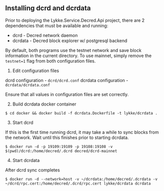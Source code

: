 Installing dcrd and dcrdata
--

Prior to deploying the Lykke.Service.Decred.Api project, there are 2 dependencies that must be available and running:

* dcrd - Decred network daemon
* dcrdata - Decred block explorer w/ postgresql backend

By default, both programs use the testnet network and save block information in the current directory.
To use mainnet, simply remove the `testnet=1` flag from both configuration files.

1. Edit configuration files

dcrd configuration - `dcrd/dcrd.conf`
dcrdata configuration - `dcrdata/dcrdata.conf`

Ensure that all values in configuration files are set correctly.

2. Build dcrdata docker container

` $ cd docker && docker build -f dcrdata.Dockerfile -t lykke/dcrdata . `

3. Start dcrd

If this is the first time running dcrd, it may take a while to sync blocks from the network.
Wait until this finishes prior to starting dcrdata.

` $ docker run -d -p 19109:19109 -p 19108:19108 -v $(pwd)/dcrd:/home/decred/.dcrd decred/dcrd-mainnet `

4. Start dcrdata

After dcrd sync completes

` $ docker run -d --network=host -v ~/dcrdata:/home/decred/.dcrdata -v ~/dcrd/rpc.cert:/home/decred/.dcrd/rpc.cert lykke/dcrdata dcrdata `
